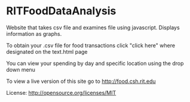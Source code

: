 RITFoodDataAnalysis
===================

Website that takes csv file and examines file using javascript. Displays information as graphs.

To obtain your .csv file for food transactions click "click here" where designated on the text.html page

You can view your spending by day and specific location using the drop down menu

To view a live version of this site go to http://food.csh.rit.edu

License: http://opensource.org/licenses/MIT